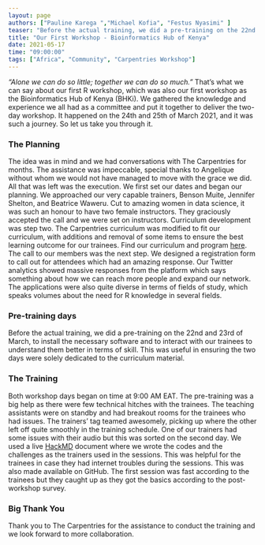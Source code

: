 ```yaml
---
layout: page
authors: ["Pauline Karega ","Michael Kofia", "Festus Nyasimi" ]
teaser: "Before the actual training, we did a pre-training on the 22nd and 23rd of March"
title: "Our First Workshop - Bioinformatics Hub of Kenya"
date: 2021-05-17
time: "09:00:00"
tags: ["Africa", "Community", "Carpentries Workshop"]
---
```


*“Alone we can do so little; together we can do so much.”* That’s what we can say about our first R workshop, which was also our first workshop as the Bioinformatics Hub of Kenya
(BHKi). We gathered the knowledge and experience we all had as a committee and put it together to deliver the two-day workshop. 
It happened on the 24th and 25th of March 2021, and it was such a journey. So let us take you through it.

### The Planning ###

The idea was in mind and we had conversations with The Carpentries for months. The assistance was impeccable, special thanks to Angelique without whom we would not have managed 
to move with the grace we did. All that was left was the execution. We first set our dates and began our planning. We approached our very capable trainers, Benson Muite, 
Jennifer Shelton, and Beatrice Waweru. Cut to amazing women in data science, it was such an honour to have two female instructors. They graciously accepted the 
call and we were set on instructors. Curriculum development was step two. The Carpentries curriculum was modified to fit our curriculum, with additions and 
removal of some items to ensure the best learning outcome for our trainees. Find our curriculum and program [here](https://bioinformatics-hub-ke.github.io/2021-03-24-BHKi-Online/). 
The call to our members was the next step. We designed a registration form to call out for attendees which had an amazing response. Our Twitter analytics showed massive 
responses from the platform which says something about how we can reach more people and expand our network. The applications were also quite diverse in terms of fields of study, which speaks volumes about the need for R knowledge 
in several fields. 

### Pre-training days ###

Before the actual training, we did a pre-training on the 22nd and 23rd of March, to install the necessary software and to interact with our trainees to understand them better 
in terms of skill. This was useful in ensuring the two days were solely dedicated to the curriculum material. 

### The Training ###

Both workshop days began on time at 9:00 AM EAT. The pre-training was a big help as there were few technical hitches with the trainees. The teaching assistants were on standby 
and had breakout rooms for the trainees who had issues. The trainers’ tag teamed awesomely, picking up where the other left off quite smoothly in the training schedule. One of 
our trainers had some issues with their audio but this was sorted on the second day. We used a live [HackMD](https://hackmd.io/2QkQfQZbQnG9djQm6Z-X4g?view) document where we wrote the codes and the challenges as the trainers
used in the sessions. This was helpful for the trainees in case they had internet troubles during the sessions. This was also made available on GitHub. The first session was 
fast according to the trainees but they caught up as they got the basics according to the post-workshop survey.

### Big Thank You ###

Thank you to The Carpentries for the assistance to conduct the training and we look forward to more collaboration.
